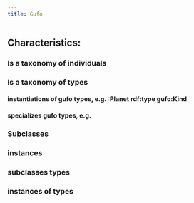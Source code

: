 ```yaml
---
title: Gufo
---
```


## Characteristics:
### Is a taxonomy of individuals
### Is a taxonomy of types
#### instantiations of gufo types, e.g. :Planet rdf:type gufo:Kind
#### specializes gufo types, e.g.
### Subclasses
### instances
### subclasses types
### instances of types
